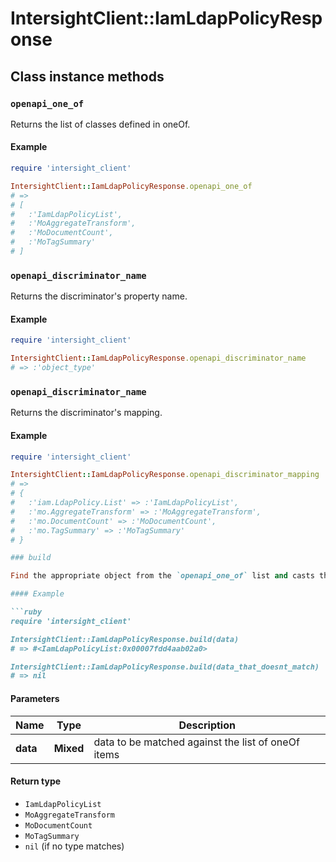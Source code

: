 # IntersightClient::IamLdapPolicyResponse

## Class instance methods

### `openapi_one_of`

Returns the list of classes defined in oneOf.

#### Example

```ruby
require 'intersight_client'

IntersightClient::IamLdapPolicyResponse.openapi_one_of
# =>
# [
#   :'IamLdapPolicyList',
#   :'MoAggregateTransform',
#   :'MoDocumentCount',
#   :'MoTagSummary'
# ]
```

### `openapi_discriminator_name`

Returns the discriminator's property name.

#### Example

```ruby
require 'intersight_client'

IntersightClient::IamLdapPolicyResponse.openapi_discriminator_name
# => :'object_type'
```

### `openapi_discriminator_name`

Returns the discriminator's mapping.

#### Example

```ruby
require 'intersight_client'

IntersightClient::IamLdapPolicyResponse.openapi_discriminator_mapping
# =>
# {
#   :'iam.LdapPolicy.List' => :'IamLdapPolicyList',
#   :'mo.AggregateTransform' => :'MoAggregateTransform',
#   :'mo.DocumentCount' => :'MoDocumentCount',
#   :'mo.TagSummary' => :'MoTagSummary'
# }

### build

Find the appropriate object from the `openapi_one_of` list and casts the data into it.

#### Example

```ruby
require 'intersight_client'

IntersightClient::IamLdapPolicyResponse.build(data)
# => #<IamLdapPolicyList:0x00007fdd4aab02a0>

IntersightClient::IamLdapPolicyResponse.build(data_that_doesnt_match)
# => nil
```

#### Parameters

| Name | Type | Description |
| ---- | ---- | ----------- |
| **data** | **Mixed** | data to be matched against the list of oneOf items |

#### Return type

- `IamLdapPolicyList`
- `MoAggregateTransform`
- `MoDocumentCount`
- `MoTagSummary`
- `nil` (if no type matches)

